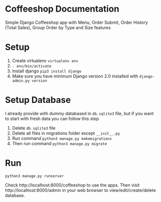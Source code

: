 Coffeeshop Documentation
========================

Simple Django Coffeeshop app with Menu, Order Submit, Order History (Total Sales), Group Order by Type and Size features

Setup
============

1. Create virtualenv `virtualenv env`
1. `. env/bin/activate`
1. Install django `pip3 install django`
1. Make sure you have minimum Django version 2.0 installed with `django-admin.py version`

Setup Database
==============

I already provide with dummy databased in `db.sqlite3` file, but if you want to start with fresh data you can follow this step

1. Delete `db.sqlite3` file
1. Delete all files in migrations folder except `__init__.py`
1. Run command `python3 manage.py makemigrations`
1. Then run command `python3 manage.py migrate`

Run
===

```
python3 manage.py runserver
```

Check http://localhost:8000/coffeeshop to use the apps. Then visit http://localhost:8000/admin in your web browser to view/edit/create/delete database.